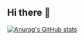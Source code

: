 ## Hi there 👋

[![Anurag's GitHub stats](https://github-readme-stats.vercel.app/api?username=prasad-moru)](https://github.com/prasad-moru/github-readme-stats)
